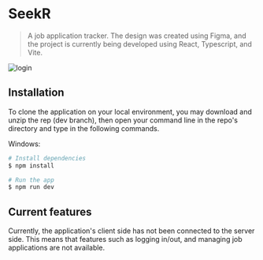 # SeekR
> A job application tracker. The design was created using Figma, and the project is currently being developed using React, Typescript, and Vite.

![login](https://res.cloudinary.com/ddx0aorm7/image/upload/v1684385885/seekr_login.png)

## Installation
To clone the application on your local environment, you may download and unzip the rep (dev branch), then open your command line in the repo's directory and type in the following commands.

Windows:

```sh
# Install dependencies
$ npm install

# Run the app
$ npm run dev
```

## Current features

Currently, the application's client side has not been connected to the server side. This means that features such as logging in/out, and managing job applications are not available.
